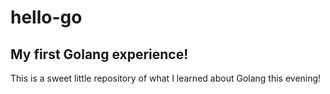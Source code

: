 # hello-go

## My first Golang experience!

This is a sweet little repository of what I learned about Golang this evening!
